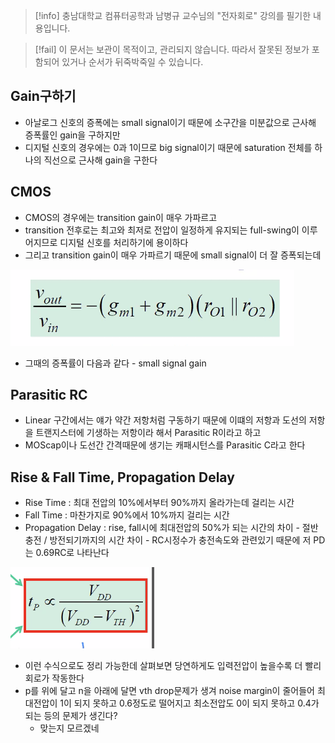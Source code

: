 > [!info] 충남대학교 컴퓨터공학과 남병규 교수님의 "전자회로" 강의를 필기한 내용입니다.

> [!fail] 이 문서는 보관이 목적이고, 관리되지 않습니다. 따라서 잘못된 정보가 포함되어 있거나 순서가 뒤죽박죽일 수 있습니다.

## Gain구하기

- 아날로그 신호의 증폭에는 small signal이기 때문에 소구간을 미분값으로 근사해 증폭률인 gain을 구하지만
- 디지털 신호의 경우에는 0과 1이므로 big signal이기 때문에 saturation 전체를 하나의 직선으로 근사해 gain을 구한다

## CMOS

- CMOS의 경우에는 transition gain이 매우 가파르고
- transition 전후로는 최고와 최저로 전압이 일정하게 유지되는 full-swing이 이루어지므로 디지털 신호를 처리하기에 용이하다
- 그리고 transition gain이 매우 가파르기 때문에 small signal이 더 잘 증폭되는데

![CMOS%2015e92fe0815a4f74b2fd6c3585dfefc3/image1.png](archives/microelectronics.spring.2021.cse.cnu.ac.kr/images/15_15e92fe0815a4f74b2fd6c3585dfefc3/image1.png)

- 그때의 증폭률이 다음과 같다 - small signal gain

## Parasitic RC

- Linear 구간에서는 얘가 약간 저항처럼 구동하기 때문에 이떄의 저항과 도선의 저항을 트랜지스터에 기생하는 저항이라 해서 Parasitic R이라고 하고
- MOScap이나 도선간 간격때문에 생기는 캐패시턴스를 Parasitic C라고 한다

## Rise & Fall Time, Propagation Delay

- Rise Time : 최대 전압의 10%에서부터 90%까지 올라가는데 걸리는 시간
- Fall Time : 마찬가지로 90%에서 10%까지 걸리는 시간
- Propagation Delay : rise, fall시에 최대전압의 50%가 되는 시간의 차이 - 절반 충전 / 방전되기까지의 시간 차이 - RC시정수가 충전속도와 관련있기 때문에 저 PD는 0.69RC로 나타난다

![CMOS%2015e92fe0815a4f74b2fd6c3585dfefc3/image2.png](archives/microelectronics.spring.2021.cse.cnu.ac.kr/images/15_15e92fe0815a4f74b2fd6c3585dfefc3/image2.png)

- 이런 수식으로도 정리 가능한데 살펴보면 당연하게도 입력전압이 높을수록 더 빨리 회로가 작동한다
- p를 위에 달고 n을 아래에 달면 vth drop문제가 생겨 noise margin이 줄어들어 최대전압이 1이 되지 못하고 0.6정도로 떨어지고 최소전압도 0이 되지 못하고 0.4가 되는 등의 문제가 생긴다?
	- 맞는지 모르겠네